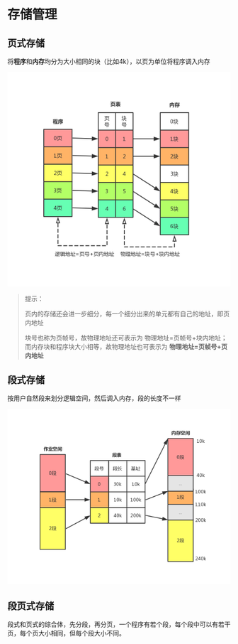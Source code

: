 # 存储管理

## 页式存储

将**程序**和**内存**均分为大小相同的块（比如4k），以页为单位将程序调入内存

![](./media/os_storage_page.jpg)

> 提示：
>
> 页内的存储还会进一步细分，每一个细分出来的单元都有自己的地址，即页内地址
>
> 块号也称为页帧号，故物理地址还可表示为 物理地址=页帧号+块内地址​；而内存块和程序块大小相等，故物理地址也可表示为 **物理地址=页帧号+页内地址**

## 段式存储

按用户自然段来划分逻辑空间，然后调入内存，段的长度不一样

![](./media/os_storage_paragraph.jpg)

## 段页式存储

段式和页式的综合体，先分段，再分页，一个程序有若个段，每个段中可以有若干页，每个页大小相同，但每个段大小不同。